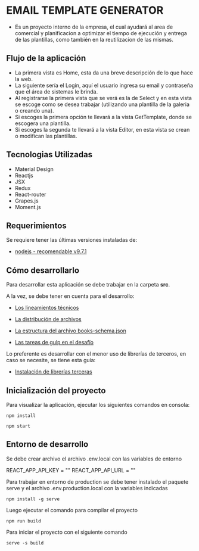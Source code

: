 # EMAIL TEMPLATE GENERATOR

- Es un proyecto interno de la empresa, el cual ayudará al area de comercial y planificacion a optimizar el tiempo de ejecución y entrega de las plantillas, como también en la reutilizacion de las mismas.

## Flujo de la aplicación

- La primera vista es Home, esta da una breve descripción de lo que hace la web. 
- La siguiente sería el Login, aquí el usuario ingresa su email y contraseña que el área de sistemas le brinda.
- Al registrarse la primera vista que se verá es la de Select y en esta vista se escoge como se desea trabajar (utilizando una plantilla de la galeria o creando una).
- Si escoges la primera opción te llevará a la vista GetTemplate, donde se escogera una plantilla.
- Si escoges la segunda te llevará a la vista Editor, en esta vista se crean o modifican las plantillas.

## Tecnologias Utilizadas

- Material Design
- Reactjs
- JSX
- Redux
- React-router
- Grapes.js
- Moment.js

## Requerimientos

Se requiere tener las últimas versiones instaladas de:

- [nodejs - recomendable v9.7.1](https://nodejs.org/es/)

## Cómo desarrollarlo

Para desarrollar esta aplicación se debe trabajar en la carpeta **src**.

A la vez, se debe tener en cuenta para el desarrollo:

- [Los lineamientos técnicos](https://bitbucket.org/unt_taller_es/finderchallenge/wiki/Lineamientos%20t%C3%A9cnicos)

- [La distribución de archivos](https://bitbucket.org/unt_taller_es/finderchallenge/wiki/Estructura%20de%20directorios%20y%20archivos)

- [La estructura del archivo books-schema.json](https://bitbucket.org/unt_taller_es/finderchallenge/wiki/Estructura%20del%20archivo%20books-schema.json)

- [Las tareas de gulp en el desafío](https://bitbucket.org/unt_taller_es/finderchallenge/wiki/Tareas%20de%20gulp)

Lo preferente es desarrollar con el menor uso de librerías de terceros, en caso se necesite, se tiene esta guía:

- [Instalación de librerías terceras](https://bitbucket.org/unt_taller_es/finderchallenge/wiki/Instalaci%C3%B3n%20de%20librer%C3%ADas%20terceras)


## Inicialización del proyecto

Para visualizar la aplicación, ejecutar los siguientes comandos en consola:

```
npm install

npm start

```


## Entorno de desarrollo

Se debe crear archivo el archivo .env.local con las variables de entorno

REACT_APP_API_KEY = ""
REACT_APP_API_URL = ""

Para trabajar en entorno de production se debe tener instalado el paquete serve y el archivo .env.production.local con la variables indicadas

```npm install -g serve```

Luego ejecutar el comando para compilar el proyecto

```npm run build```

Para iniciar el proyecto con el siguiente comando

```serve -s build```